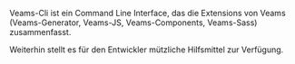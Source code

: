 Veams-Cli ist ein Command Line Interface, das die Extensions von Veams (Veams-Generator, Veams-JS, Veams-Components, Veams-Sass) zusammenfasst. 
 
 Weiterhin stellt es für den Entwickler mützliche Hilfsmittel zur Verfügung.